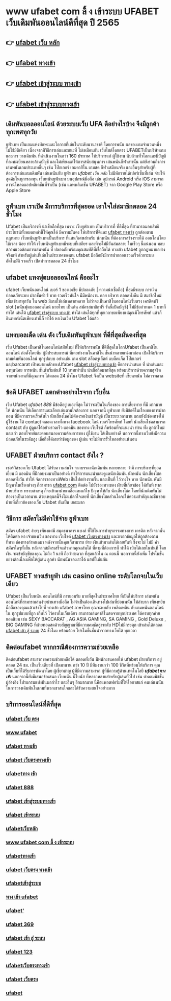 # www ufabet com ลิ้ ง เข้าระบบ UFABET  เว็บเดิมพันออนไลน์ดีที่สุด ปี 2565 

## 👉 [ufabet เว็บ หลัก](https://bio.link/madam168)
## 👉 [ufabet ทางเข้า](https://bio.link/madam168)
## 👉 [ufabet เข้าสู่ระบบ ทางเข้า](https://bio.link/madam168)
## 👉 [ufabet เข้าสู่ระบบทางเข้า](https://heylink.me/madam168)

##  เดิมพันบอลออนไลน์ ด้วยระบบเว็บ UFA ดีอย่างไรบ้าง จึงมีลูกค้าทุกเพศทุกวัย

 ยูฟ่าเบท เป็นเกมแห่งทักษะและโอกาสที่เล่นในระดับนานาชาติ โดยการพนัน ผลของเกมจำนวนหนึ่ง ไม่ใช่มิติเดียว เนื่องจากมีวิธีการเล่นและชนะที่ ไม่เหมือนกัน  เว็บไซต์โดยตรง UFABETเป็นบริษัทเกมและการ วางเดิมพัน ที่ดำเนินงานในกว่า 160 ประเทศ ให้บริการแก่ ผู้ใช้งาน นับล้านทั่วโลกและมีบัญชีที่ลงทะเบียนหลายล้านบัญชี และไม่เพียงแต่ให้การสนับสนุนการ เล่นพนันกีฬาเท่านั้น แต่ยังรวมถึงการ เล่นพนันเกมประเภทอื่นๆ เช่น โป๊กเกอร์ เกมคาสิโน เกมสด กีฬาเสมือนจริง และอื่นๆสำหรับผู้ที่ต้องการเล่นเกมเดิมพัน เล่นพนันกับ ยูฟ่าเบท *ufabet เว็บ หลัก* ไม่มีหักรายได้เปอร์เซ็นที่เล่น  จ่ายให้สุดค้มในทุการลงทุน  เว็บพนันยูฟ่าเบท  บนอุปกรณ์มือถือ เช่น อุปกรณ์ Android หรือ iOS สามารถดาวน์โหลดแอปพลิเคชั่นที่จำเป็น (เช่น แอพพลิเคชั่น UFABET) จาก Google Play Store หรือ Apple Store 


##  ยูฟ่าเบท  เราเปิด มีการบริการที่สุดยอด  เอาใจใส่สมาชิกตลอด 24 ชั่วโมง

Ufabet  เป็นบริการที่ น่าเชื่อถือที่สุด  เพราะ เว็บยูฟ่าเบท  เป็นบริการที่ ที่ดีที่สุด ที่สามารถมอบสิทธิประโยชน์ทั้งหมดเหล่านี้ให้คุณได้ มีความมั่นคง  ให้บริการที่ดีและ [ufabet ทางเข้า](https://bio.link/madam168) ถูกต้องตามกฎหมาย เว็บพนันยูฟ่าเบทเป็นบริการ ที่แสนวิเศษสำหรับ นักพนัน ที่ต้องการสร้างรายได้ ออนไลน์โดยใช้เวลา น้อย  ทำให้  เว็บพนันยูฟ่าเบทมีระบบที่เสถียร และที่จะไม่มีวันล่มสลาย ในเร็วๆ นี้แน่นอน มอบสภาพแวดล้อมการเล่นพนัน ที่ ปลอดภัยพร้อมคุณสมบัติที่เชื่อถือได้  ทางเข้า ufabet   ถูกกฎหมายอย่าง จริงแท้ สำหรับผู้เล่นที่เล่นในประเทศของตน  ufabet มือถือยังมีการฝากถอนรวดเร็วด้วยระบบอัตโนมัติ รวดเร็ว เปิดทำการตลอด 24 ชั่วโมง


##  ufabet   แทงฟุตบอลออนไลน์ คืออะไร 

 ufabet เว็บพนันออนไลน์  เบอร์ 1 ของเอเชีย มีปลอดภัย | ความน่าเชื่อถือ} ที่สุดมีระบบ การเงินปลอดภัยระบบ ฝากขั้นต่ำ 1 บาท  รวดเร็วทันใจ มีมีพนักงาน คอย บริหาร ตลอดทั้งคืน มี สมาชิกใหม่เพิ่มเข้ามาทุกวัน ใน web มีเกมให้เล่นหลากหลาย ไม่ว่าจะเป็นคาสิโนออนไลน์เว็บตรง เครดิตฟรี slot }พนันฟุตบอลออนไลน์   มวยไทย เป็นต้น สมัครสมาชิกฟรี วันนี้เปิดบัญชี} ไม่มีข้อกำหนด  1 บาทก็ ทำได้ เล่นได้ [ufabet เข้าสู่ระบบ ทางเข้า](https://heylink.me/madam168)  ทำได้ เล่นได้ทุกที่ทุกเวลาขอเพียงแค่คุณมีโทรศัพท์ แล้วก็อินเทอร์เน็ตเพียงเท่านี้ก็ ทำได้ หาเงินเว็บ Ufabet ได้แล้ว


## แทงบอลเด็ด เด่น ดัง เว็บเดิมพันยูฟ่าเบท ที่ดีที่สุดมั่นคงที่สุด

 เว็บ Ufabet เป็นคาสิโนออนไลน์สมัยใหม่ ที่ให้บริการพนัน  ที่ดีที่สุดในโลกUfabet เป็นคาสิโนออนไลน์   ก่อตั้งโดยทีม ผู้มีประสบการณ์ ที่เคยทำงานในคาสิโน  ชั้นนำหลายแห่งมาก่อน เปิดให้บริการเกมเดิมพันออนไลน์ ทุกรูปแบบ อย่างเช่น เกม slot สล็อตรูเล็ตต์ แบล็คแจ็ค  โป๊กเกอร์ และฺbarcarat  เป้าหมายหลักของUfabet [ufabet เข้าสู่ระบบทางเข้า](https://bio.link/madam168)  คือการนำเสนอ ที่ น่าเล่นและ ลงทุนน้อย การพนัน ขั้นต่ำเริ่มต้นที่ 10 บาทเท่านั้น น่าเชื่อถือมากที่สุด พร้อมบริการด้วยความสุจริต  จากพนักงานที่มีคุณภาพ ได้ตลอด 24 ชั่วโมง Ufabet  จึงเป็น websiteที่ เซียนพนัน  ไม่ควรพลาด

## ข้อดี UFABET แตกต่างอย่างไรจาก เว็บอื่น

เว็บ Ufabet *ufabet 888*  มีข้อดีอยู่ เยอะที่สุด ไม่ว่าจะเป็นในเรื่องของ การเสี่ยงทาย ที่มี มากมาย  ให้ นักพนัน ได้เลือกสรรและเลือกเล่นตามใจต้องการ นอกจากนี้  ยูฟ่าเบท ยังมีข้อดีในเรื่องของการฝาก  ถอน  ที่มีความรวดเร็วฉับไว  นักเสี่ยงโชคไม่ต้องรอเงินเข้าบัญชี  เป็นระยะเวลานาน แถมยังมีช่องทางให้ ผู้ใช้งาน  ได้ contact  ตลอดเวลาทั้งทาง facebook ไลน์ เบอร์โทรศัพท์ โดยที่ นักเสี่ยงโชคสามารถ contact  กับ ผู้ดูแลได้อย่างรวดเร็ว  แอดมิน ของทาง เว็บไซต์ ก็พร้อมที่จะแนะนำ ท่าน ทั้ง ลูกค้าใหม่และเก่า ตอบโจทย์และตอบสนองความต้องการของ ผู้ใช้งาน  ได้เป็นอย่างดี นอกจากนี้ทางเว็บยังมีความปลอดภัยในระดับสูง  เชื่อถือได้เลยว่าข้อมูลของ ผู้เล่น จะไม่มีการรั่วไหลอย่างแน่นอน


## UFABET ฝ่ายบริการ  contact ยังไง ?

 เซอร์วิสของเว็บ Ufabet   ได้รับความสนใจ จากบรรดานักเดิมพัน   หลายหลาย ว่ามี การบริการที่ยอดเยี่ยม  มี แอดมิน ที่ฝึกอบรมมาเป็นอย่างดี ทำให้การแนะนำและดูแลนักเดิมพัน นักพนัน นักเสี่ยงโชค  ตลอดทั้งวัน  ทำให้ จัดการของทางWeb เป็นไปอย่างราบรื่น และเป็นที่ ไว้วางใจ  หาก  นักพนัน พันมีปัญหาในเรื่องต่างๆ ก็สามารถ [ufabet com](https://bio.link/madam168) ติดต่อ  ไปยังช่องทางของ ฝ่ายที่เกี่ยวข้อง ได้ทันที  หากฝ่ายบริการ  ทราบสาเหตุ ก็จะเข้ามาช่วยเหลือและแก้ไข ปัญหาให้กับ นักเสี่ยงโชค โดยที่นักเดิมพันไม่ต้องรอเป็นเวลานาน ด้วยเหตุผลนี้จึงไม่แปลกใจเลยที่ นักเสี่ยงโชคส่วนใดจะให้ความสำคัญและชื่นชอบ ฝ่ายที่เกี่ยวข้องของเว็บ Ufabet  กันเป็น  เยอะมาก 


## วิธีการ สมัครไม่มีค่าใช้จ่าย ยูฟ่าเบท

สมัคร ufabet  ง่ายๆ  เพียงแค่มี  สมุดธนาคาร  แบงค์ ที่ใช้ในการทำธุรกรรมทางการ เครดิต หลังจากนั้นให้ติดต่อ หา เจ้าของเว็บ ของทาง เว็บไชต์ [ufabet เว็บตรงทางเข้า](https://bio.link/madam168)  และกรอกข้อมูลให้ถูกต้องตามที่ทาง ช่องทางกำหนดมา หลังจากนั้นคุณก็สามารถ  ย้าย เงินเข้ามาเล่นได้เลยทันที ซึ่งจะไม่ ไม่มี ค่าสมัครใดๆทั้งสิ้น หลังจากสมัครเสร็จแล้วหากคุณเล่นได้ ที่ตามที่ต้องการก็ ทำได้  เบิกได้เลยในทันที โดยเงิน จะเข้าบัญชีของคุณ  ไม่ถึง  1 นาที ถือว่าสะดวก ที่สุดแล้วใน ณ ตอนนี้ นอกจากนี้ยังเพิ่ม โปรโมชั่น  อย่างต่อเนื่องเพื่อให้ผู้เล่น ลูกค้า นักพนันของเราได้ แฮปปี้เช่นกัน

## UFABET  ทางเข้ายูฟ่า  เล่น casino online  ระดับโลกจบในเว็บเดียว 

Ufabet เป็นเว็บพนัน ออนไลน์ที่มี การยอมรับ มากที่สุดในประเทศไทย ที่เปิดให้บริการ เล่นพนัน ออนไลน์ที่สามารถเล่นง่ายผ่านทางมือถือ ไม่จำเป็นต้องเดินทางไปเล่นที่บ่อนพนัน ให้ลำบาก เพียงหยิบมือถือของคุณแล้วเข้าไปที่ ทางเข้า ufabet ภาษาไทย คุณจะพบกับ เพลิดเพลิน  กับเกมพนันออนไลน์ใน ทุกรูปแบบที่ถูก เก็บไว้ ไว้ครบในเว็บเดียว  สามารถเล่นคาสิโนสดจากทุกประเทศ ได้ครบทุกค่ายยอดนิยม  เช่น  SEXY BACCARAT , AG ASIA GAMING, SA GAMING , Gold Deluxe , BIG GAMING ที่ถ่ายทอดสดด้วยสัญญาณที่มีความคมชัดสูงระดับ HDไม่มีกระตุก เข้าเล่นได้ตลอด [ufabet เข้า สู่ ระบบ](https://bio.link/madam168) 24 ชั่วโมง พร้อมด้วย โปรโมชั่นชั้นนำจากทางเว็บได้ ทุกเวลา 


## ติดต่อufabet หากกรณีต้องการความช่วยเหลือ

ติดต่อufabet สามารถขอความช่วยเหลือได้  ตลอดทั้งวัน มีพนักงานคอยให้  ufabet ฝ่ายบริการ อยู่ตลอด 24 ชม. เป็นเว็บเดียวที่ เปิดมานาน กว่า 10 ปี มีทีมงานกว่า 100 ชีวิตที่พร้อมให้บริการ คุณ เป็นเว็บที่ได้รับการพัฒนาโดย ผู้เชี่ยวชาญ ผู้ที่มีความสามารถ ผู้ที่มีความรู้ด้านเทคโนโลยี ***ufabetทาง เข้า*** นอกจากนี้ยังมีเสนอข้อเสนอ  เว็บพนัน มีโบนัส  ที่หลากหลายสำหรับผู้เล่นทั่วไป เช่น ค่าคอมมิชชั่นผู้อ้างอิง โปรแกรมแบ่งปันผลกำไร และอื่นๆ อีกมากมาย นี่คือแพลตฟอร์มที่ให้โอกาสแก่ คนเล่นพนันในการวางเดิมพันในเกมที่พวกเขาสนใจและได้รับความสนใจอย่างมาก


## บริการออนไลน์ที่ดีที่สุด

### [ufabet เว็บ ตรง](https://atom.io/themes/ufabet%20เข้า%20สู่%20ระบบ%20สมัครยูฟ่าเบท%20ทางเข้ายูฟ่าเบท%20แจกโบนัส%20150%%20เครดิตฟรี50)
### [www ufabet](https://atom.io/themes/ufabetทางเข้า%20สมัครยูฟ่าเบท%20ทางเข้ายูฟ่าเบท%20แจกโบนัส%20150%%20เครดิตฟรี50)
### [ufabet ทางเข้า](https://atom.io/themes/ufabet%20เข้าสู่ระบบ%20ทางเข้า%20สมัครยูฟ่าเบท%20ทางเข้ายูฟ่าเบท%20แจกโบนัส%20150%%20เครดิตฟรี50)
### [ufabet เว็บตรงทางเข้า](https://atom.io/themes/ufabet%20เข้าระบบ%20สมัครยูฟ่าเบท%20ทางเข้ายูฟ่าเบท%20แจกโบนัส%20150%%20เครดิตฟรี50)
### [ufabetทาง เข้า](https://atom.io/themes/ufabet%20777%20สมัครยูฟ่าเบท%20ทางเข้ายูฟ่าเบท%20แจกโบนัส%20150%%20เครดิตฟรี50)
### [ufabet 888](https://atom.io/themes/ทางเข้าufabet%20สมัครยูฟ่าเบท%20ทางเข้ายูฟ่าเบท%20แจกโบนัส%20150%%20เครดิตฟรี50)
### [ufabet เข้าสู่ระบบทางเข้า](https://atom.io/themes/ทางเข้า%20ufabet%20สมัครยูฟ่าเบท%20ทางเข้ายูฟ่าเบท%20แจกโบนัส%20150%%20เครดิตฟรี50)
### [ufabet เข้าระบบ](https://atom.io/themes/ufabet%20เข้าสู่ระบบทางเข้า%20สมัครยูฟ่าเบท%20ทางเข้ายูฟ่าเบท%20แจกโบนัส%20150%%20เครดิตฟรี50)
### [ufabetเว็บหลัก](https://atom.io/themes/ufabetเว็บตรง%20สมัครยูฟ่าเบท%20ทางเข้ายูฟ่าเบท%20แจกโบนัส%20150%%20เครดิตฟรี50)
### [www ufabet com ลิ้ ง เข้าระบบ](https://atom.io/themes/ufabet%20ทางเข้า%20สมัครยูฟ่าเบท%20ทางเข้ายูฟ่าเบท%20แจกโบนัส%20150%%20เครดิตฟรี50)
### [ufabetทางเข้า](https://atom.io/themes/ufabet%20911%20สมัครยูฟ่าเบท%20ทางเข้ายูฟ่าเบท%20แจกโบนัส%20150%%20เครดิตฟรี50)
### [ufabet เว็บตรง ทางเข้า](https://atom.io/themes/www%20ufabet%20com%20ลิ้%20ง%20เข้าระบบ%2024%20สมัครยูฟ่าเบท%20ทางเข้ายูฟ่าเบท%20แจกโบนัส%20150%%20เครดิตฟรี50)
### [ufabetเข้าสู่ระบบ](https://atom.io/themes/ufabet%20888%20สมัครยูฟ่าเบท%20ทางเข้ายูฟ่าเบท%20แจกโบนัส%20150%%20เครดิตฟรี50)
### [ทาง เข้า ufabet](https://atom.io/themes/ufabet%20เว็บหลัก%20สมัครยูฟ่าเบท%20ทางเข้ายูฟ่าเบท%20แจกโบนัส%20150%%20เครดิตฟรี50)
### [ufabet'](https://atom.io/themes/ufabet%20com%20สมัครยูฟ่าเบท%20ทางเข้ายูฟ่าเบท%20แจกโบนัส%20150%%20เครดิตฟรี50)
### [ufabet 369](https://atom.io/themes/ufabet%20.com%20สมัครยูฟ่าเบท%20ทางเข้ายูฟ่าเบท%20แจกโบนัส%20150%%20เครดิตฟรี50)
### [ufabet เข้า สู่ ระบบ](https://atom.io/themes/ufabet%20เว็บตรงทางเข้า%20สมัครยูฟ่าเบท%20ทางเข้ายูฟ่าเบท%20แจกโบนัส%20150%%20เครดิตฟรี50)
### [ufabet 123](https://atom.io/themes/ufabet'%20สมัครยูฟ่าเบท%20ทางเข้ายูฟ่าเบท%20แจกโบนัส%20150%%20เครดิตฟรี50)
### [ufabetเว็บตรงทางเข้า](https://atom.io/themes/ufabet%20เข้าสู่ระบบ%20สมัครยูฟ่าเบท%20ทางเข้ายูฟ่าเบท%20แจกโบนัส%20150%%20เครดิตฟรี50)
### [ufabet เว็บตรง](https://atom.io/themes/ufabetเว็บหลัก%20สมัครยูฟ่าเบท%20ทางเข้ายูฟ่าเบท%20แจกโบนัส%20150%%20เครดิตฟรี50)
### [ufabet](https://atom.io/themes/www%20ufabet%20สมัครยูฟ่าเบท%20ทางเข้ายูฟ่าเบท%20แจกโบนัส%20150%%20เครดิตฟรี50)